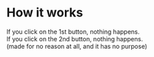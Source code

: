 # How it works
If you click on the 1st button, nothing happens.
<br>
If you click on the 2nd button, nothing happens.
<br>
(made for no reason at all, and it has no purpose)
